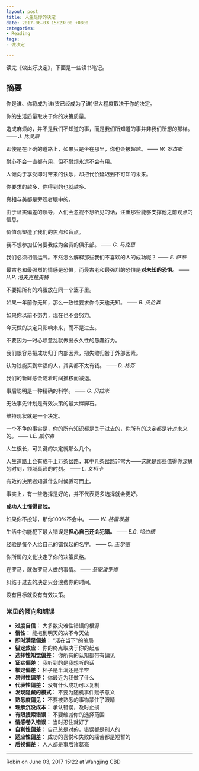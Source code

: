```yaml
---
layout: post
title: 人生是你的决定
date: 2017-06-03 15:23:00 +0800
categories:
- Reading
tags:
- 做决定

---
```


读完《做出好决定》，下面是一些读书笔记。

## 摘要

你是谁、你将成为谁(货已经成为了谁)很大程度取决于你的决定。

你的生活质量取决于你的决策质量。

造成麻烦的，并不是我们不知道的事，而是我们所知道的事并非我们所想的那样。 —— *J. 比灵斯*

即使是在正确的道路上，如果只是坐在那里，你也会被超越。 —— *W. 罗杰斯*

耐心不会一直都有用，但不耐烦永远不会有用。

人倾向于享受即时带来的快乐，却把代价延迟到不可知的未来。

你要求的越多，你得到的也就越多。

真相与美都是旁观者眼中的。

由于证实偏差的误导，人们会忽视不想听见的话，注重那些能够支撑他之前观点的信息。

价值观塑造了我们的焦点和盲点。

我不想参加任何要我成为会员的俱乐部。 —— *G. 马克思*

我们必须相信运气。不然怎么解释那些我们不喜欢的人的成功呢？ —— *E. 萨蒂*

最古老和最强烈的情感是恐惧，而最古老和最强烈的恐惧是**对未知的恐惧。** —— *H.P. 洛夫克拉夫特*

不要把所有的鸡蛋放在同一个篮子里。

如果一年前你无知，那么一致性要求你今天也无知。 —— *B. 贝伦森*

如果你以前不努力，现在也不会努力。

今天做的决定只影响未来，而不是过去。

不要因为一时心烦意乱就做出永久性的愚蠢行为。

我们很容易把成功归于内部因素，把失败归咎于外部因素。

认为钱能买到幸福的人，其实都不太有钱。 —— *D. 格芬*

我们的新鲜感会随着时间推移而减退。

事后聪明是一种精确的科学。 —— *G. 贝拉米*

无法事先计划是有效决策的最大绊脚石。

维持现状就是一个决定。

一个不争的事实是，你的所有知识都是关于过去的，你所有的决定都是针对未来的。 —— *I.E. 威尔森*

人生很长，可关键的决定就那么几个。

人生道路上会有成千上万条岔路，其中几条岔路非常大——这就是那些值得你深思的时刻，领域真谛的时刻。 —— *L. 艾柯卡*

有效的决策者知道什么时候适可而止。

事实上，有一些选择是好的，并不代表更多选择就会更好。

**成功人士懂得冒险。**

如果你不投球，那你100%不会中。 —— *W. 格雷茨基*

生活中你能犯下最大错误是**担心自己还会犯错。** —— *E.G. 哈伯德*

经验是每个人给自己的错误起的名字。 —— *O. 王尔德*

你所属的文化决定了你的决策风格。

在罗马，就做罗马人做的事情。 —— *圣安波罗修*

纠结于过去的决定只会浪费你的时间。

没有目标就没有有效决策。

### 常见的倾向和错误

- **过度自信：** 大多数灾难性错误的根源
- **惰性：** 能拖到明天的决不今天做
- **即时满足偏差：** “活在当下”的骗局
- **锚定效应：** 你的终点取决于你的起点
- **选择性知觉偏差：** 你所有的认知都带有偏见
- **证实偏差：** 我听到的是我想听的话
- **框定偏差：** 杯子是半满还是半空
- **易得性偏差：** 你最近为我做了什么
- **代表性偏差：** 没有什么成功可以复制
- **发现隐藏的模式：** 不要为随机事件赋予意义
- **熟悉度偏见：** 不要被熟悉的事物蒙住了眼睛
- **理解沉没成本：** 承认错误，及时止损
- **有限搜索错误：** 不要缩减你的选择范围
- **情感卷入错误：** 当时忍住就好了
- **自利性偏差：** 自己总是对的，错误都是别人的
- **适应性偏差：** 成功的喜悦和失败的痛苦都是短暂的
- **后视偏差：** 人人都是事后诸葛亮

----

Robin on June 03, 2017 15:22 at Wangjing CBD